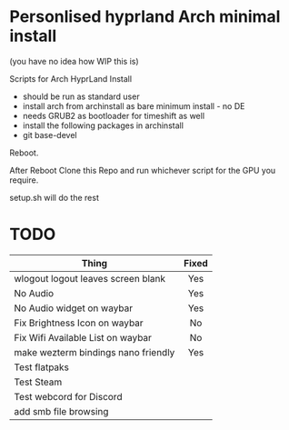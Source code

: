 # Personlised hyprland Arch minimal install
(you have no idea how WIP this is)

Scripts for Arch HyprLand Install
- should be run as standard user
- install arch from archinstall as bare minimum install - no DE
- needs GRUB2 as bootloader for timeshift as well
- install the following packages in archinstall 
- git base-devel

Reboot.

After Reboot Clone this Repo and run whichever script for the GPU you require.

setup.sh will do the rest

# TODO
| Thing                             | Fixed |
| ----------------------------------|:-----:|
|wlogout logout leaves screen blank | Yes   |
|No Audio                           | Yes   |
|No Audio widget on waybar          | Yes   |
|Fix Brightness Icon on waybar      | No    |
|Fix Wifi Available List on waybar  | No    |
|make wezterm bindings nano friendly| Yes   |
|Test flatpaks                      |       |
|Test Steam                         |       |
|Test webcord for Discord           |       |
|add smb file browsing              |       |


